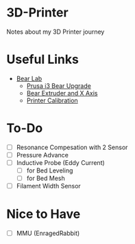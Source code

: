 # 3D-Printer
Notes about my 3D Printer journey

# Useful Links
- [Bear Lab](https://guides.bear-lab.com/)
  - [Prusa i3 Bear Upgrade](https://github.com/gregsaun/prusa_i3_bear_upgrade)
  - [Bear Extruder and X Axis](https://github.com/gregsaun/bear_extruder_and_x_axis)
  - [Printer Calibration](https://guides.bear-lab.com/c/Printer_Calibration)

# To-Do
 - [ ] Resonance Compesation with 2 Sensor
 - [ ] Pressure Advance
 - [ ] Inductive Probe (Eddy Current)
   - [ ] for Bed Leveling
   - [ ] for Bed Mesh
 - [ ] Filament Width Sensor

# Nice to Have
 - [ ] MMU (EnragedRabbit)
